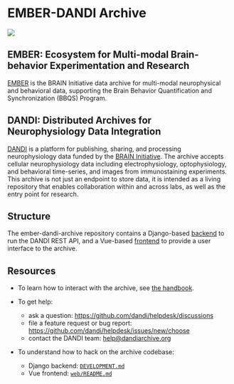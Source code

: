 # EMBER-DANDI Archive

![](https://www.dandiarchive.org/assets/dandi_logo.svg)

## EMBER: Ecosystem for Multi-modal Brain-behavior Experimentation and Research

[EMBER](https://app.emberarchive.org) is the BRAIN Initiative data archive for multi-modal neurophysical and behavioral data, supporting the Brain Behavior Quantification and Synchronization (BBQS) Program.

## DANDI: Distributed Archives for Neurophysiology Data Integration

[DANDI](https://dandiarchive.org/) is a platform for publishing, sharing, and processing neurophysiology data
funded by the [BRAIN Initiative](https://braininitiative.nih.gov/). The archive
accepts cellular neurophysiology data including electrophysiology,
optophysiology, and behavioral time-series, and images from immunostaining
experiments. This archive is not just an endpoint to store data, it is intended as a living repository that enables
collaboration within and across labs, as well as the entry point for research.

## Structure

The ember-dandi-archive repository contains a Django-based [backend](dandiapi/) to run the DANDI REST API, and a
Vue-based [frontend](web/) to provide a user interface to the archive.

## Resources

* To learn how to interact with the archive,
see [the handbook](https://www.dandiarchive.org/handbook/).

* To get help:
  - ask a question: https://github.com/dandi/helpdesk/discussions
  - file a feature request or bug report: https://github.com/dandi/helpdesk/issues/new/choose
  - contact the DANDI team: help@dandiarchive.org

* To understand how to hack on the archive codebase:
  - Django backend: [`DEVELOPMENT.md`](DEVELOPMENT.md)
  - Vue frontend: [`web/README.md`](web/README.md)

